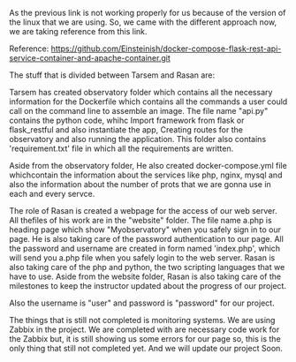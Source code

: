 As the previous link is not  working properly for us because of the version of the linux that we are using. So, we came with the different approach now, we are taking reference from this link. 

Reference: https://github.com/Einsteinish/docker-compose-flask-rest-api-service-container-and-apache-container.git 

The stuff that is divided between Tarsem and Rasan are:

Tarsem has created observatory folder which contains all the necessary information for the Dockerfile which contains all the commands a user could call on the command line to assemble an image. The file name "api.py" contains the python code, whihc Import framework from flask or flask_restful and also instantiate the app, Creating routes for the observatory and also running the application. This folder also contains 'requirement.txt' file in which all the requirements are written.

Aside from the observatory folder, He also created docker-compose.yml file whichcontain the information about the services like php, nginx, mysql and also the information about the number of prots that we are gonna use in each and every servce.

The role of Rasan is created a webpage for the access of our web server. All thefiles of his work are in the "website" folder. The file name a.php is heading page which show "Myobservatory" when you safely sign in to our page. He is also taking care of the password authentication to our page. All the password and username are created in form named 'index.php', which will send you a.php file when you safely login to the web server. Rasan is also taking care of the php and python, the two scripting languages that we have to use. Aside from the website folder, Rasan is also taking care of the milestones to keep the instructor updated about the progress of our project. 

Also the username is "user" and password is "password" for our project. 

The things that is still not completed is monitoring systems. We are using Zabbix in the project. We are completed with are necessary code work for the Zabbix but, it is still showing us some errors for our page so, this is the only thing that still not completed yet. And we will update our project Soon.  
